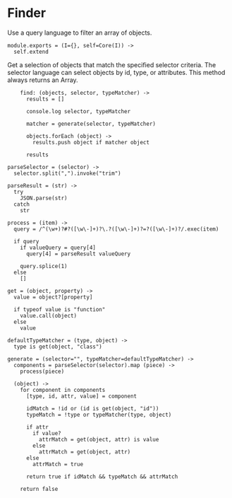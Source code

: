 Finder
======

Use a query language to filter an array of objects.

    module.exports = (I={}, self=Core(I)) ->
      self.extend

Get a selection of objects that match the specified selector criteria.
The selector language can select objects by id, type, or attributes. This
method always returns an Array.

        find: (objects, selector, typeMatcher) ->
          results = []

          console.log selector, typeMatcher

          matcher = generate(selector, typeMatcher)

          objects.forEach (object) ->
            results.push object if matcher object

          results

    parseSelector = (selector) ->
      selector.split(",").invoke("trim")

    parseResult = (str) ->
      try
        JSON.parse(str)
      catch
        str

    process = (item) ->
      query = /^(\w+)?#?([\w\-]+)?\.?([\w\-]+)?=?([\w\-]+)?/.exec(item)

      if query
        if valueQuery = query[4]
          query[4] = parseResult valueQuery

        query.splice(1)
      else
        []

    get = (object, property) ->
      value = object?[property]

      if typeof value is "function"
        value.call(object)
      else
        value

    defaultTypeMatcher = (type, object) ->
      type is get(object, "class")

    generate = (selector="", typeMatcher=defaultTypeMatcher) ->
      components = parseSelector(selector).map (piece) ->
        process(piece)

      (object) ->
        for component in components
          [type, id, attr, value] = component

          idMatch = !id or (id is get(object, "id"))
          typeMatch = !type or typeMatcher(type, object)

          if attr
            if value?
              attrMatch = get(object, attr) is value
            else
              attrMatch = get(object, attr)
          else
            attrMatch = true

          return true if idMatch && typeMatch && attrMatch

        return false
